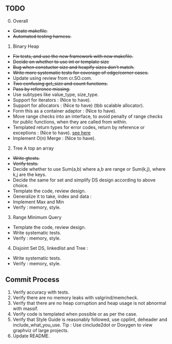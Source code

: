 
TODO
----
0. Overall
 * ~~Create makefile.~~
 * ~~Automated testing harness.~~

1. Binary Heap
 * ~~Fix tests, and use the new framework with new makefile.~~
 * ~~Decide on whether to use int or template size~~
 * ~~Bug when constuctor size and heapify sizes don't match.~~
 * ~~Write more systematic tests for coverage of edge/corner cases.~~
 * Update using review from cr.SO.com.
  * ~~Two confusing get\_size and count functions.~~
  * ~~Pass by reference missing.~~
  * Use subtypes like value\_type, size\_type.
  * Support for iterators  : (Nice to have).
  * Support for allocators : (Nice to have) (tbb scalable allocator).
  * Form this as a container adaptor : (Nice to have).
 * Move range checks into an interface, to avoid penalty of range checks for public functions, when they are called from within.
 * Templated return types for error codes, return by reference or exceptions : (Nice to have).
   [see here](http://stackoverflow.com/questions/3157098/whats-the-right-approach-to-return-error-codes-in-c)
 * Implement O(n) Merge : (Nice to have).

2. Tree A top an array
 * ~~Write gtests.~~
 * ~~Verify tests.~~
 * Decide whether to use Sum(a,b) where a,b are range or Sum(k,j), where k,j are the keys.
 * Decide the same for set and simplify DS design according to above choice.
 * Template the code, review design.
 * Generalize it to take, index and data :
 * Implement Max and Min
 * Verify : memory, style.

3. Range Minimum Query 
 * Template the code, review design.
 * Write systematic tests. 
 * Verify : memory, style.

4. Disjoint Set DS, linkedlist and Tree : 
 * Write systematic tests. 
 * Verify : memory, style.
   

Commit Process
--------------
1. Verify accuracy with tests.
2. Verify there are no memory leaks with valgrind/memcheck.
3. Verify that there are no heap corruption and heap usage is not abnormal with massif.
4. Verify code is templated when possible or as per the case.
5. Verify that Style Guide is reasonably followed, use cpplint, deheader and include\_what\_you\_use.
   Tip : Use cinclude2dot or Doxygen to view graphviz of large projects.
6. Update README.
